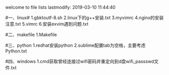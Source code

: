 

welcome to file lists
lastmodify: 2019-03-10 11:44:40


#一、linux#
    1.gbktoutf-8.sh
    2.linux下的g++安装.txt
    3.myvimrc
    4.nginx的安装注意.txt
    5.vimrc
    6.安装exvim遇到问题.txt




#二、makefile
    1.Makefile




#三、python
    1.redhat安装python
    2.sublime配置tab为空格，主要考虑Python.txt




#四、windows
    1.cmd获取曾经连接过wifi密码并重定向到d盘wifi_passswd文件.txt




